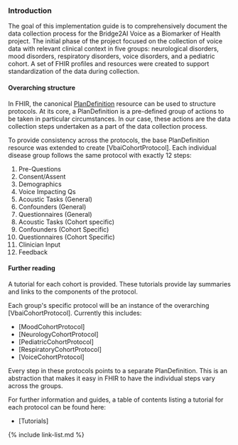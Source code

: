 ### Introduction

The goal of this implementation guide is to comprehensively document the data collection process for the Bridge2AI Voice as a Biomarker of Health project.
The initial phase of the project focused on the collection of voice data with relevant clinical context in five groups: neurological disorders, mood disorders, respiratory disorders, voice disorders, and a pediatric cohort.
A set of FHIR profiles and resources were created to support standardization of the data during collection.

#### Overarching structure

In FHIR, the canonical [PlanDefinition](http://hl7.org/fhir/R4/plandefinition.html) resource can be used to structure protocols. At its core, a PlanDefinition is a pre-defined group of actions to be taken in particular circumstances. In our case, these actions are the data collection steps undertaken as a part of the data collection process.

To provide consistency across the protocols, the base PlanDefinition resource was extended to create [VbaiCohortProtocol]. Each individual disease group follows the same protocol with exactly 12 steps:

1. Pre-Questions
2. Consent/Assent
3. Demographics
4. Voice Impacting Qs
5. Acoustic Tasks (General)
6. Confounders (General)
7. Questionnaires (General)
8. Acoustic Tasks (Cohort specific)
9. Confounders (Cohort Specific)
10. Questionnaires (Cohort Specific)
11. Clinician Input
12. Feedback

#### Further reading

A tutorial for each cohort is provided. These tutorials provide lay summaries and links to the components of the protocol.

Each group's specific protocol will be an instance of the overarching [VbaiCohortProtocol]. Currently this includes:

* [MoodCohortProtocol]
* [NeurologyCohortProtocol]
* [PediatricCohortProtocol]
* [RespiratoryCohortProtocol]
* [VoiceCohortProtocol]


Every step in these protocols points to a separate PlanDefinition. This is an abstraction that makes it easy in FHIR to have the individual steps vary across the groups.

For further information and guides, a table of contents listing a tutorial for each protocol can be found here:
* [Tutorials]

{% include link-list.md %}